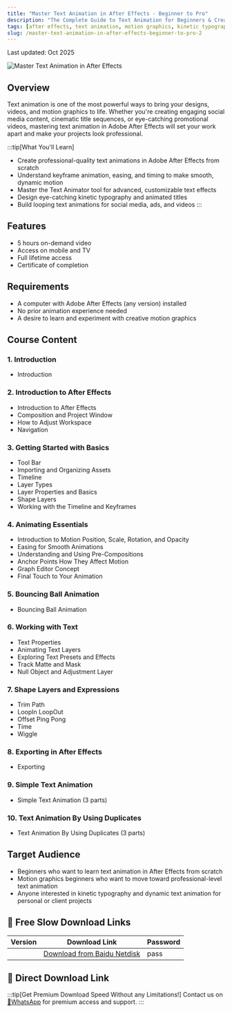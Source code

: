 ```yaml
---
title: "Master Text Animation in After Effects - Beginner to Pro"
description: "The Complete Guide to Text Animation for Beginners & Creators in Adobe After Effects"
tags: [after effects, text animation, motion graphics, kinetic typography, animation]
slug: /master-text-animation-in-after-effects-beginner-to-pro-2
---
```


Last updated: Oct 2025

![Master Text Animation in After Effects](https://img-c.udemycdn.com/course/240x135/6847187_a331.jpg)

## Overview

Text animation is one of the most powerful ways to bring your designs, videos, and motion graphics to life. Whether you're creating engaging social media content, cinematic title sequences, or eye-catching promotional videos, mastering text animation in Adobe After Effects will set your work apart and make your projects look professional.

:::tip[What You'll Learn]
- Create professional-quality text animations in Adobe After Effects from scratch
- Understand keyframe animation, easing, and timing to make smooth, dynamic motion
- Master the Text Animator tool for advanced, customizable text effects
- Design eye-catching kinetic typography and animated titles
- Build looping text animations for social media, ads, and videos
:::

## Features

- 5 hours on-demand video
- Access on mobile and TV
- Full lifetime access
- Certificate of completion

## Requirements

- A computer with Adobe After Effects (any version) installed
- No prior animation experience needed
- A desire to learn and experiment with creative motion graphics

## Course Content

### 1. Introduction
- Introduction

### 2. Introduction to After Effects
- Introduction to After Effects
- Composition and Project Window
- How to Adjust Workspace
- Navigation

### 3. Getting Started with Basics
- Tool Bar
- Importing and Organizing Assets
- Timeline
- Layer Types
- Layer Properties and Basics
- Shape Layers
- Working with the Timeline and Keyframes

### 4. Animating Essentials
- Introduction to Motion Position, Scale, Rotation, and Opacity
- Easing for Smooth Animations
- Understanding and Using Pre-Compositions
- Anchor Points How They Affect Motion
- Graph Editor Concept
- Final Touch to Your Animation

### 5. Bouncing Ball Animation
- Bouncing Ball Animation

### 6. Working with Text
- Text Properties
- Animating Text Layers
- Exploring Text Presets and Effects
- Track Matte and Mask
- Null Object and Adjustment Layer

### 7. Shape Layers and Expressions
- Trim Path
- LoopIn LoopOut
- Offset Ping Pong
- Time
- Wiggle

### 8. Exporting in After Effects
- Exporting

### 9. Simple Text Animation
- Simple Text Animation (3 parts)

### 10. Text Animation By Using Duplicates
- Text Animation By Using Duplicates (3 parts)

## Target Audience

- Beginners who want to learn text animation in After Effects from scratch
- Motion graphics beginners who want to move toward professional-level text animation
- Anyone interested in kinetic typography and dynamic text animation for personal or client projects

## 🐌 Free Slow Download Links

| Version | Download Link | Password |
|--------|---------------|----------|
| | [Download from Baidu Netdisk](https://pan.baidu.com/s/link) | pass |

## 🚀 Direct Download Link
:::tip[Get Premium Download Speed Without any Limitations!]
Contact us on [💬WhatsApp](https://wa.me/+8613237610083) for premium  access and support.
:::
